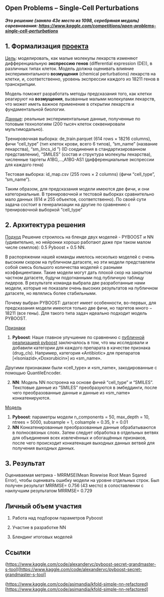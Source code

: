 ## Open Problems – Single-Cell Perturbations
##### Это решение (заняло 43е место из 1098, серебряная медаль) соревнования: https://www.kaggle.com/competitions/open-problems-single-cell-perturbations

## 1. Формализация [проекта](https://www.kaggle.com/competitions/open-problems-single-cell-perturbations/overview)
<ins>Цель</ins>: моделировать, как малые молекулы лекарств изменяют дифференциальную **экспрессию генов** (differential expression (DE)), в различных типах клеток. Модель должна оценивать влияние экспериментального **возмущения** (chemical perturbations) лекарств на клетки, и, соответственно, уровень экспрессии каждого из 18211 генов в транскрипции. <br>

Модель поможет разработать методы предсказания того, как клетки реагируют на **возмущения**, вызванные малыми молекулами лекарств, что может иметь важное применение в открытии лекарств и фундаментальной биологии.

[<ins>Данные</ins>](https://www.kaggle.com/competitions/open-problems-single-cell-perturbations/data): реальные экспериментальные данные, полученные по топовым технологиям (200 тысяч клеток секвенировали мультимодально).<br>

Тренировочная выборка: de_train.parquet (614 rows × 18216 columns), фичи “cell_type” (тип клеток крови, всего 6 типов), ”sm_name” (название лекарства), “sm_lincs_id ”) (ID соединения в стандартизированном представлении), “SMILES” (состав и структура молекулы лекарства), численные таргеты A1BG,…,A1BG-AS1 (дифференциальные экспрессии для каждого гена)<br>

Тестовая выборка: id_map.csv (255 rows × 2 columns) (фичи “cell_type”, ”sm_name”).<br>

Таким образом, для предсказания модели имеются две фичи, и они категориальные. В тренировочной и тестовой выборках сравнительно мало данных (614 и 255 объектов, соответственно). По своей сути задача состоит в генерализации на другие по сравнению с тренировочной выборкой “cell_type”

## 2.	Архитектура решения

<ins>Подход</ins>
Решение строилось на бленде двух моделей - PYBOOST и NN (удивительно, но нейронки хорошо работают даже при таком малом числе семплов): 0.5 Pyboost + 0.5 NN.

В распоряжении нашей команды имелось несколько моделей с очень высоким скором на публичном датасете, но эти модели представляли собой смесь большого количества моделей с разными коэффициентами. Такие модели могут дать плохой скор на закрытом частном датасете, будучи подогнанными под публичную таблицу лидеров. В результате команда выбрала две разработанные нами модели, которые не показали очень высоких результатов на публичном датасете, но являлись более стабильными. 

Почему выбран PYBOOST: датасет имеет особенности, во-первых, для предсказания модели имеются только две фичи, но таргетов много − 18211 (все гены). Для такого типа задач идеально подходит модель PYBOOST.

<ins>Признаки</ins>

1) **Pyboost**: Наше главное улучшение по сравнению с [публичной реализацией pyboost](https://www.kaggle.com/code/alexandervc/pyboost-s+ecret-grandmaster-s-tool) заключалось в том, что мы исследовали и добавили категории для каждого препарата в качестве признака (drug_cls). Например, категория «Antibiotic» для препаратов [«Isoniazid»,«Doxorubicin»] из «sm_name».

Другими признаками были «cell_type» и «sm_name», закодированные с помощью QuantileEncoder.

2) **NN**: Модель NN построена на основе фичей “cell_type” и “SMILES”. Текстовые данные из “SMILES” преобразуются в эмбеддинги, после чего преобразованные данные и данные из «sm_name» конкатенируются.

<ins>Модель</ins>

1) **Pyboost**: параметры модели n_components = 50, max_depth = 10, ntrees = 5000, 
subsample = 1, colsample = 0.35, lr = 0.01
2) **NN** Конкатенированные преобразованные данные обрабатываются в полносвязных слоях. Затем следует обработка в отдельных ветвях для объединения всех извлечённых и обогащённых признаков, после чего происходит конкатенация выходных данных ветвей для получения выходных данных.

## 3.	Результат

Оцениваемая метрика - MRRMSE(Mean Rowwise Root Mean Sqared Error), чтобы оценивать ошибку модели на уровне отдельных строк.
Был получен результат MRRMSE= 0.756 (43 место) в сопоставлении с наилучшим результатом MRRMSE= 0.729 

## Личный объем участия

1.	Работа над подбором параметров Pyboost
   
3.	Участие в разработке NN
   
5.	Блендинг итоговых моделей

## Ссылки
(https://www.kaggle.com/code/alexandervc/pyboost-secret-grandmaster-s-tool)[https://www.kaggle.com/code/alexandervc/pyboost-secret-grandmaster-s-tool]

(https://www.kaggle.com/code/asimandia/kfold-simple-nn-refactored)[https://www.kaggle.com/code/asimandia/kfold-simple-nn-refactored]
